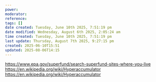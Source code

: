 ```yaml
---
power: 
moderator: 
reference: 
tags: []
date created: Tuesday, June 10th 2025, 7:51:19 pm
date modified: Wednesday, August 6th 2025, 2:05:24 am
time created: Tuesday, June 10th 2025, 7:51:19 pm
last update: Thursday, August 7th 2025, 9:27:15 pm
created: 2025-06-10T15:51
updated: 2025-08-06T14:15
---
```

https://www.epa.gov/superfund/search-superfund-sites-where-you-live
https://en.wikipedia.org/wiki/Hyperaccumulator
https://en.wikipedia.org/wiki/Hyperaccumulator